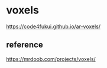 # voxels
 
https://code4fukui.github.io/ar-voxels/

## reference

https://mrdoob.com/projects/voxels/
